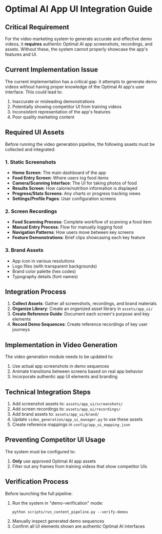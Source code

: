 # Optimal AI App UI Integration Guide

## Critical Requirement

For the video marketing system to generate accurate and effective demo videos, it **requires** authentic Optimal AI app screenshots, recordings, and assets. Without these, the system cannot properly showcase the app's features and UI.

## Current Implementation Issue

The current implementation has a critical gap: it attempts to generate demo videos without having proper knowledge of the Optimal AI app's user interface. This could lead to:

1. Inaccurate or misleading demonstrations
2. Potentially showing competitor UI from training videos
3. Inconsistent representation of the app's features
4. Poor quality marketing content

## Required UI Assets

Before running the video generation pipeline, the following assets must be collected and integrated:

### 1. Static Screenshots

- **Home Screen**: The main dashboard of the app
- **Food Entry Screen**: Where users log food items
- **Camera/Scanning Interface**: The UI for taking photos of food
- **Results Screen**: How calorie/nutrition information is displayed
- **Progress/Stats Screens**: Any charts or progress tracking views
- **Settings/Profile Pages**: User configuration screens

### 2. Screen Recordings

- **Food Scanning Process**: Complete workflow of scanning a food item
- **Manual Entry Process**: Flow for manually logging food
- **Navigation Patterns**: How users move between key screens
- **Feature Demonstrations**: Brief clips showcasing each key feature

### 3. Brand Assets

- App icon in various resolutions
- Logo files (with transparent backgrounds)
- Brand color palette (hex codes)
- Typography details (font names)

## Integration Process

1. **Collect Assets**: Gather all screenshots, recordings, and brand materials
2. **Organize Library**: Create an organized asset library in `assets/app_ui/`
3. **Create Reference Guide**: Document each screen's purpose and key elements
4. **Record Demo Sequences**: Create reference recordings of key user journeys

## Implementation in Video Generation

The video generation module needs to be updated to:

1. Use actual app screenshots in demo sequences
2. Animate transitions between screens based on real app behavior
3. Incorporate authentic app UI elements and branding

## Technical Integration Steps

1. Add screenshot assets to: `assets/app_ui/screenshots/`
2. Add screen recordings to: `assets/app_ui/recordings/`
3. Add brand assets to: `assets/app_ui/brand/`
4. Update `video_generation/app_ui_manager.py` to use these assets
5. Create reference mappings in `config/app_ui_mapping.json`

## Preventing Competitor UI Usage

The system must be configured to:
1. **Only** use approved Optimal AI app assets
2. Filter out any frames from training videos that show competitor UIs

## Verification Process

Before launching the full pipeline:
1. Run the system in "demo-verification" mode:
   ```
   python scripts/run_content_pipeline.py --verify-demos
   ```
2. Manually inspect generated demo sequences
3. Confirm all UI elements shown are authentic Optimal AI interfaces 